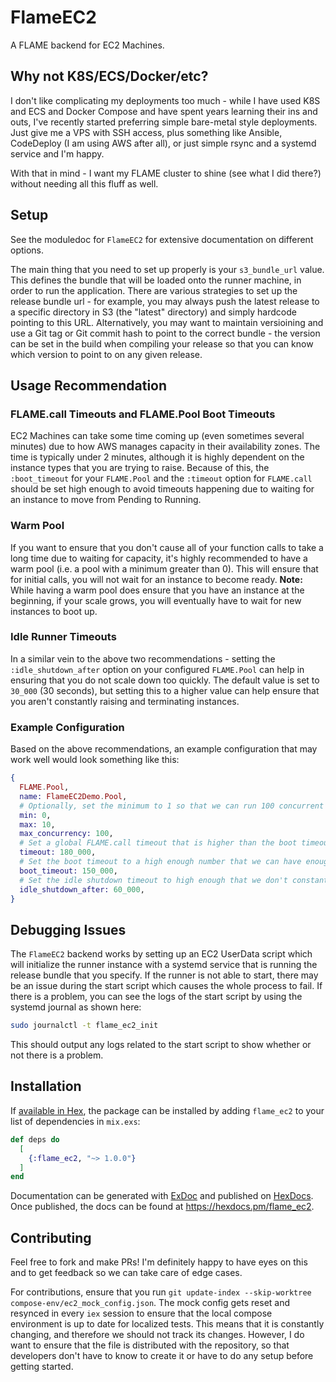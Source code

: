 # FlameEC2

A FLAME backend for EC2 Machines.

## Why not K8S/ECS/Docker/etc?

I don't like complicating my deployments too much - while I have used K8S and ECS and Docker Compose and have spent years learning their ins and outs, I've recently started preferring simple bare-metal style deployments. Just give me a VPS with SSH access, plus something like Ansible, CodeDeploy (I am using AWS after all), or just simple rsync and a systemd service and I'm happy.

With that in mind - I want my FLAME cluster to shine (see what I did there?) without needing all this fluff as well.

## Setup

See the moduledoc for `FlameEC2` for extensive documentation on different options.

The main thing that you need to set up properly is your `s3_bundle_url` value. This defines the bundle that will be loaded onto the runner machine, in order to run the application. There are various strategies to set up the release bundle url - for example, you may always push the latest release to a specific directory in S3 (the "latest" directory) and simply hardcode pointing to this URL. Alternatively, you may want to maintain versioining and use a Git tag or Git commit hash to point to the correct bundle - the version can be set in the build when compiling your release so that you can know which version to point to on any given release.

## Usage Recommendation

### FLAME.call Timeouts and FLAME.Pool Boot Timeouts

EC2 Machines can take some time coming up (even sometimes several minutes) due to how AWS manages capacity in their availability zones. The time is typically under 2 minutes, although it is highly dependent on the instance types that you are trying to raise. Because of this, the `:boot_timeout` for your `FLAME.Pool` and the `:timeout` option for `FLAME.call` should be set high enough to avoid timeouts happening due to waiting for an instance to move from Pending to Running.

### Warm Pool

If you want to ensure that you don't cause all of your function calls to take a long time due to waiting for capacity, it's highly recommended to have a warm pool (i.e. a pool with a minimum greater than 0). This will ensure that for initial calls, you will not wait for an instance to become ready. **Note:** While having a warm pool does ensure that you have an instance at the beginning, if your scale grows, you will eventually have to wait for new instances to boot up.

### Idle Runner Timeouts

In a similar vein to the above two recommendations - setting the `:idle_shutdown_after` option on your configured `FLAME.Pool` can help in ensuring that you do not scale down too quickly. The default value is set to `30_000` (30 seconds), but setting this to a higher value can help ensure that you aren't constantly raising and terminating instances.

### Example Configuration

Based on the above recommendations, an example configuration that may work well would look something like this:

```elixir
{
  FLAME.Pool,
  name: FlameEC2Demo.Pool,
  # Optionally, set the minimum to 1 so that we can run 100 concurrent tasks without worrying about waiting.
  min: 0,
  max: 10,
  max_concurrency: 100,
  # Set a global FLAME.call timeout that is higher than the boot timeout to ensure that we do not timeout calls before booting
  timeout: 180_000,
  # Set the boot timeout to a high enough number that we can have enough time to raise an instance
  boot_timeout: 150_000,
  # Set the idle shutdown timeout to high enough that we don't constantly raise and terminate instances
  idle_shutdown_after: 60_000,
}
```

## Debugging Issues

The `FlameEC2` backend works by setting up an EC2 UserData script which will initialize the runner instance with a systemd service that is running the release bundle that you specify. If the runner is not able to start, there may be an issue during the start script which causes the whole process to fail. If there is a problem, you can see the logs of the start script by using the systemd journal as shown here:

```sh
sudo journalctl -t flame_ec2_init
```

This should output any logs related to the start script to show whether or not there is a problem.

## Installation

If [available in Hex](https://hex.pm/docs/publish), the package can be installed
by adding `flame_ec2` to your list of dependencies in `mix.exs`:

```elixir
def deps do
  [
    {:flame_ec2, "~> 1.0.0"}
  ]
end
```

Documentation can be generated with [ExDoc](https://github.com/elixir-lang/ex_doc)
and published on [HexDocs](https://hexdocs.pm). Once published, the docs can
be found at <https://hexdocs.pm/flame_ec2>.

## Contributing

Feel free to fork and make PRs! I'm definitely happy to have eyes on this and to get feedback so we can take care of edge cases.

For contributions, ensure that you run `git update-index --skip-worktree compose-env/ec2_mock_config.json`. The mock config gets reset
and resynced in every `iex` session to ensure that the local compose environment is up to date for localized tests. This means that
it is constantly changing, and therefore we should not track its changes. However, I do want to ensure that the file is distributed with
the repository, so that developers don't have to know to create it or have to do any setup before getting started.